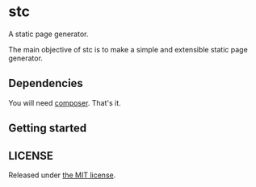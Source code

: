 # stc

A static page generator.

The main objective of stc is to make a simple and extensible static page generator.

## Dependencies

You will need [composer](http://getcomponser.org). That's it.

## Getting started


## LICENSE

Released under [the MIT license](LICENSE).
